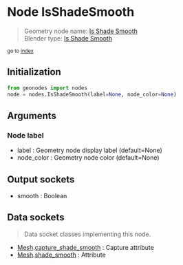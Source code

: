 
# Node IsShadeSmooth

> Geometry node name: [Is Shade Smooth](https://docs.blender.org/manual/en/latest/modeling/geometry_nodes/mesh/is_shade_smooth.html)<br>
  Blender type: [Is Shade Smooth](https://docs.blender.org/api/current/bpy.types.GeometryNodeInputShadeSmooth.html)
  
<sub>go to [index](/docs/index.md)</sub>

## Initialization

```python
from geonodes import nodes
node = nodes.IsShadeSmooth(label=None, node_color=None)
```



## Arguments


### Node label

- label : Geometry node display label (default=None)
- node_color : Geometry node color (default=None)

## Output sockets

- smooth : Boolean

## Data sockets

> Data socket classes implementing this node.
  
  
- [Mesh](/docs/sockets/Mesh.md).[capture_shade_smooth](/docs/sockets/Mesh.md#capture_shade_smooth) : Capture attribute
- [Mesh](/docs/sockets/Mesh.md).[shade_smooth](/docs/sockets/Mesh.md#shade_smooth) : Attribute
  

